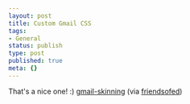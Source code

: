 ```yaml
---
layout: post
title: Custom Gmail CSS
tags:
- General
status: publish
type: post
published: true
meta: {}
---
```

That's a nice one! :)
<a href="http://persistent.info/archives/2004/10/05/gmail-skinning">gmail-skinning</a>
(via <a href="http://www.friendsofed.com">friendsofed</a>)
